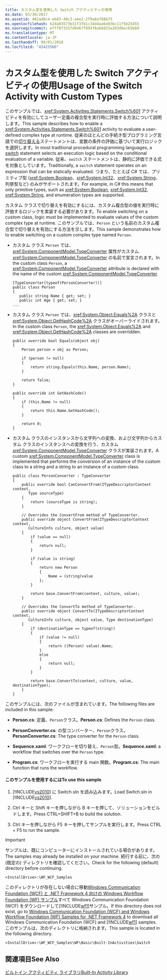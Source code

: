 ```yaml
---
title: カスタム型を使用した Switch アクティビティの使用
ms.date: 03/30/2017
ms.assetid: 482a48c4-eb83-40c3-a4e2-2f9a8af88b75
ms.openlocfilehash: b24a03573b31f3fb1c34d4aa6e03bc11f5b25455
ms.sourcegitcommit: efff8f331fd9467f093f8ab8d23a203d6ecb5b60
ms.translationtype: MT
ms.contentlocale: ja-JP
ms.lasthandoff: 09/01/2018
ms.locfileid: "43423566"
---
```

# <a name="usage-of-the-switch-activity-with-custom-types"></a><span data-ttu-id="d3173-102">カスタム型を使用した Switch アクティビティの使用</span><span class="sxs-lookup"><span data-stu-id="d3173-102">Usage of the Switch Activity with Custom Types</span></span>
<span data-ttu-id="d3173-103">このサンプルでは、<xref:System.Activities.Statements.Switch%601> アクティビティを有効にしてユーザー定義の複合型を実行時に評価する方法について説明します。</span><span class="sxs-lookup"><span data-stu-id="d3173-103">This sample describes how to enable a <xref:System.Activities.Statements.Switch%601> activity to evaluate a user-defined complex type at runtime.</span></span> <span data-ttu-id="d3173-104">従来のほとんどの手続き型プログラミング言語での[切り替える](https://go.microsoft.com/fwlink/?LinkId=180521)ステートメントは、変数の条件の評価に基づいて実行ロジックを選択します。</span><span class="sxs-lookup"><span data-stu-id="d3173-104">In most traditional procedural programming languages, a [switch](https://go.microsoft.com/fwlink/?LinkId=180521) statement selects an execution logic based on the conditional evaluation of a variable.</span></span> <span data-ttu-id="d3173-105">従来、`switch` ステートメントは、静的に評価できる式を対象としています。</span><span class="sxs-lookup"><span data-stu-id="d3173-105">Traditionally, a `switch` statement operates on an expression that can be statically evaluated.</span></span> <span data-ttu-id="d3173-106">つまり、たとえば C# では、プリミティブ型 (<xref:System.Boolean>、<xref:System.Int32>、<xref:System.String>、列挙型など) のみがサポートされます。</span><span class="sxs-lookup"><span data-stu-id="d3173-106">For example, in C# this means that only primitive types, such as <xref:System.Boolean>, <xref:System.Int32>, <xref:System.String>, and enumeration types are supported.</span></span>  
  
 <span data-ttu-id="d3173-107">カスタム クラスで切り替えを有効にするには、カスタム複合型の値を実行時に評価するロジックを実装する必要があります。</span><span class="sxs-lookup"><span data-stu-id="d3173-107">To enable switching on a custom class, logic must be implemented to evaluate values of the custom complex type at runtime.</span></span> <span data-ttu-id="d3173-108">このサンプルでは、`Person` という名前のカスタム複合型で切り替えを有効にする方法を示します。</span><span class="sxs-lookup"><span data-stu-id="d3173-108">This sample demonstrates how to enable switching on a custom complex type named `Person`.</span></span>  
  
-   <span data-ttu-id="d3173-109">カスタム クラス `Person` では、<xref:System.ComponentModel.TypeConverter> 属性がカスタム <xref:System.ComponentModel.TypeConverter> の名前で宣言されます。</span><span class="sxs-lookup"><span data-stu-id="d3173-109">In the custom class `Person`, a <xref:System.ComponentModel.TypeConverter> attribute is declared with the name of the custom <xref:System.ComponentModel.TypeConverter>.</span></span>  
  
    ```  
    [TypeConverter(typeof(PersonConverter))]  
    public class Person  
    {  
       public string Name { get; set; }  
       public int Age { get; set; }  
    ...  
    ```  
  
-   <span data-ttu-id="d3173-110">カスタム クラス `Person` では、<xref:System.Object.Equals%2A> クラスと <xref:System.Object.GetHashCode%2A> クラスがオーバーライドされます。</span><span class="sxs-lookup"><span data-stu-id="d3173-110">In the custom class `Person`, the <xref:System.Object.Equals%2A> and <xref:System.Object.GetHashCode%2A> classes are overridden.</span></span>  
  
    ```  
    public override bool Equals(object obj)  
    {  
        Person person = obj as Person;  
  
        if (person != null)  
        {  
            return string.Equals(this.Name, person.Name);  
        }  
  
        return false;  
    }  
  
    public override int GetHashCode()  
    {  
        if (this.Name != null)  
        {  
            return this.Name.GetHashCode();  
        }  
  
        return 0;  
    }  
    ```  
  
-   <span data-ttu-id="d3173-111">カスタム クラスのインスタンスから文字列への変換、および文字列からカスタム クラスのインスタンスへの変換を行う、カスタム <xref:System.ComponentModel.TypeConverter> クラスが実装されます。</span><span class="sxs-lookup"><span data-stu-id="d3173-111">A custom <xref:System.ComponentModel.TypeConverter> class is implemented that performs the conversion of an instance of the custom class to a string and a string to an instance of a custom class.</span></span>  
  
    ```  
    public class PersonConverter : TypeConverter  
    {  
        public override bool CanConvertFrom(ITypeDescriptorContext context,  
           Type sourceType)  
        {  
            return (sourceType is string);  
        }  
  
        // Overrides the ConvertFrom method of TypeConverter.  
        public override object ConvertFrom(ITypeDescriptorContext context,  
           CultureInfo culture, object value)  
        {  
            if (value == null)  
            {  
                return null;  
            }  
  
            if (value is string)  
            {  
                return new Person  
                {  
                    Name = (string)value  
                };  
            }  
  
            return base.ConvertFrom(context, culture, value);  
        }  
  
        // Overrides the ConvertTo method of TypeConverter.  
        public override object ConvertTo(ITypeDescriptorContext context,  
           CultureInfo culture, object value, Type destinationType)  
        {  
            if (destinationType == typeof(string))  
            {  
                if (value != null)  
                {  
                    return ((Person) value).Name;  
                }  
                else  
                {  
                    return null;  
                }  
            }  
  
            return base.ConvertTo(context, culture, value, destinationType);  
        }  
    }  
    ```  
  
 <span data-ttu-id="d3173-112">このサンプルには、次のファイルが含まれています。</span><span class="sxs-lookup"><span data-stu-id="d3173-112">The following files are included in this sample:</span></span>  
  
-   <span data-ttu-id="d3173-113">**Person.cs**: 定義、`Person`クラス。</span><span class="sxs-lookup"><span data-stu-id="d3173-113">**Person.cs**: Defines the `Person` class.</span></span>  
  
-   <span data-ttu-id="d3173-114">**PersonConverter.cs**: の型コンバーター、`Person`クラス。</span><span class="sxs-lookup"><span data-stu-id="d3173-114">**PersonConverter.cs**: The type converter for the `Person` class.</span></span>  
  
-   <span data-ttu-id="d3173-115">**Sequence.xaml**: ワークフローを切り替え、`Person`型。</span><span class="sxs-lookup"><span data-stu-id="d3173-115">**Sequence.xaml**: a workflow that switches over the `Person` type.</span></span>  
  
-   <span data-ttu-id="d3173-116">**Program.cs**: ワークフローを実行する main 関数。</span><span class="sxs-lookup"><span data-stu-id="d3173-116">**Program.cs**: The main function that runs the workflow.</span></span>  
  
#### <a name="to-use-this-sample"></a><span data-ttu-id="d3173-117">このサンプルを使用するには</span><span class="sxs-lookup"><span data-stu-id="d3173-117">To use this sample</span></span>  
  
1.  <span data-ttu-id="d3173-118">[!INCLUDE[vs2010](../../../../includes/vs2010-md.md)] に Switch.sln を読み込みます。</span><span class="sxs-lookup"><span data-stu-id="d3173-118">Load Switch.sln in [!INCLUDE[vs2010](../../../../includes/vs2010-md.md)].</span></span>  
  
2.  <span data-ttu-id="d3173-119">Ctrl キーと Shift キーを押しながら B キーを押して、ソリューションをビルドします。</span><span class="sxs-lookup"><span data-stu-id="d3173-119">Press CTRL+SHIFT+B to build the solution.</span></span>  
  
3.  <span data-ttu-id="d3173-120">Ctrl キーを押しながら F5 キーを押してサンプルを実行します。</span><span class="sxs-lookup"><span data-stu-id="d3173-120">Press CTRL + F5 to run the sample.</span></span>  
  
> [!IMPORTANT]
>  <span data-ttu-id="d3173-121">サンプルは、既にコンピューターにインストールされている場合があります。</span><span class="sxs-lookup"><span data-stu-id="d3173-121">The samples may already be installed on your machine.</span></span> <span data-ttu-id="d3173-122">続行する前に、次の (既定の) ディレクトリを確認してください。</span><span class="sxs-lookup"><span data-stu-id="d3173-122">Check for the following (default) directory before continuing.</span></span>  
>   
>  `<InstallDrive>:\WF_WCF_Samples`  
>   
>  <span data-ttu-id="d3173-123">このディレクトリが存在しない場合に移動[Windows Communication Foundation (WCF) と .NET Framework 4 向けの Windows Workflow Foundation (WF) サンプル](https://go.microsoft.com/fwlink/?LinkId=150780)すべて Windows Communication Foundation (WCF) をダウンロードして[!INCLUDE[wf1](../../../../includes/wf1-md.md)]サンプル。</span><span class="sxs-lookup"><span data-stu-id="d3173-123">If this directory does not exist, go to [Windows Communication Foundation (WCF) and Windows Workflow Foundation (WF) Samples for .NET Framework 4](https://go.microsoft.com/fwlink/?LinkId=150780) to download all Windows Communication Foundation (WCF) and [!INCLUDE[wf1](../../../../includes/wf1-md.md)] samples.</span></span> <span data-ttu-id="d3173-124">このサンプルは、次のディレクトリに格納されます。</span><span class="sxs-lookup"><span data-stu-id="d3173-124">This sample is located in the following directory.</span></span>  
>   
>  `<InstallDrive>:\WF_WCF_Samples\WF\Basic\Built-InActivities\Switch`  
  
## <a name="see-also"></a><span data-ttu-id="d3173-125">関連項目</span><span class="sxs-lookup"><span data-stu-id="d3173-125">See Also</span></span>  
 [<span data-ttu-id="d3173-126">ビルトイン アクティビティ ライブラリ</span><span class="sxs-lookup"><span data-stu-id="d3173-126">Built-In Activity Library</span></span>](../../../../docs/framework/windows-workflow-foundation/net-framework-4-5-built-in-activity-library.md)

